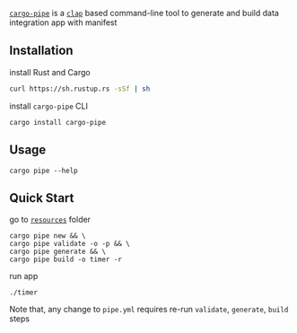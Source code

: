 [`cargo-pipe`] is a [`clap`] based command-line tool to generate and build data integration app with manifest

## Installation
install Rust and Cargo
```sh
curl https://sh.rustup.rs -sSf | sh
```
install `cargo-pipe` CLI
```
cargo install cargo-pipe
```

## Usage
```
cargo pipe --help
```

## Quick Start
go to [`resources`] folder
```
cargo pipe new && \
cargo pipe validate -o -p && \
cargo pipe generate && \
cargo pipe build -o timer -r
```
run app
```
./timer
```
Note that, any change to `pipe.yml` requires re-run `validate`, `generate`, `build` steps

[`cargo-pipe`]: https://github.com/pipebase/pipebase/tree/main/cargo-pipe
[`resources`]: https://github.com/pipebase/pipebase/tree/main/cargo-pipe/resources
[`clap`]: https://github.com/clap-rs/clap